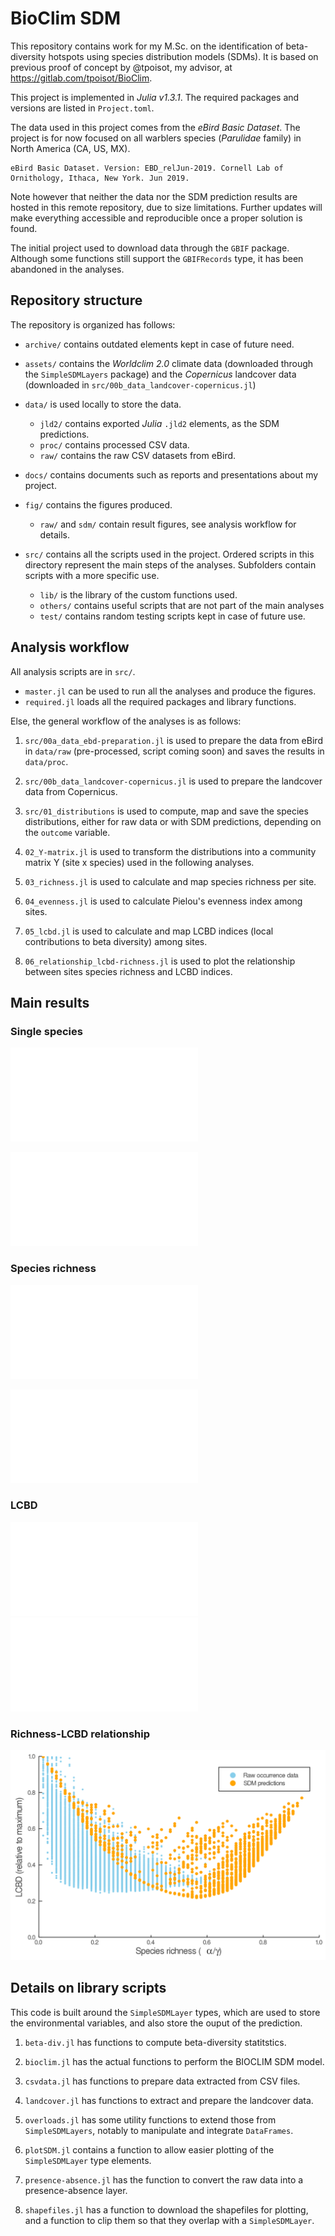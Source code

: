# BioClim SDM

This repository contains work for my M.Sc.
on the identification of beta-diversity hotspots using species distribution models (SDMs).
It is based on previous proof of concept by @tpoisot, my advisor, at
<https://gitlab.com/tpoisot/BioClim>.

This project is implemented in *Julia v1.3.1*. The required packages and versions are
listed in `Project.toml`.

The data used in this project comes from the *eBird Basic Dataset*. The project is for now
focused on all warblers species (*Parulidae* family) in North America (CA, US, MX).

    eBird Basic Dataset. Version: EBD_relJun-2019. Cornell Lab of Ornithology, Ithaca, New York. Jun 2019.

Note however that neither the data nor the SDM prediction results are hosted in this
remote repository, due to size limitations.
Further updates will make everything accessible and reproducible once a proper solution is
found.

The initial project used to download data through the `GBIF` package.
Although some functions still support the `GBIFRecords` type, it has been abandoned in the analyses.

## Repository structure

The repository is organized has follows:

- `archive/` contains outdated elements kept in case of future need.

- `assets/` contains the *Worldclim 2.0* climate data (downloaded through the `SimpleSDMLayers` package) and the
  *Copernicus* landcover data (downloaded in `src/00b_data_landcover-copernicus.jl`)

- `data/` is used locally to store the data.
  - `jld2/` contains exported *Julia* `.jld2` elements, as the SDM predictions.
  - `proc/` contains processed CSV data.
  - `raw/` contains the raw CSV datasets from eBird.

- `docs/` contains documents such as reports and presentations about my project.

- `fig/` contains the figures produced.
  - `raw/` and `sdm/` contain result figures, see analysis workflow for details.

- `src/` contains all the scripts used in the project.
  Ordered scripts in this directory represent the main steps of the analyses.
  Subfolders contain scripts with a more specific use.
  - `lib/` is the library of the custom functions used.
  - `others/` contains useful scripts that are not part of the main analyses
  - `test/` contains random testing scripts kept in case of future use.

## Analysis workflow

All analysis scripts are in `src/`.

- `master.jl` can be used to run all the analyses and produce the figures.
- `required.jl` loads all the required packages and library functions.

Else, the general workflow of the analyses is as follows:

1. `src/00a_data_ebd-preparation.jl` is used to prepare the data from eBird in `data/raw` (pre-processed, script coming soon) and saves
   the results in `data/proc`.

2. `src/00b_data_landcover-copernicus.jl` is used to prepare the landcover data from Copernicus.

3. `src/01_distributions` is used to compute, map and save the species distributions, either for raw data or with
   SDM predictions, depending on the `outcome` variable.

4. `02_Y-matrix.jl` is used to transform the distributions into a community matrix Y (site x species) used in
   the following analyses.

5. `03_richness.jl` is used to calculate and map species richness per site.

6. `04_evenness.jl` is used to calculate Pielou's evenness index among sites.

7. `05_lcbd.jl` is used to calculate and map LCBD indices (local contributions to beta diversity) among
   sites.

8. `06_relationship_lcbd-richness.jl` is used to plot the relationship between sites species richness and LCBD indices.

## Main results

### Single species

![Single species - Raw][raw_single-sp]

![Single species - SDM][sdm_single-sp]

[raw_single-sp]: fig/raw/01_raw_sp-Setophaga_petechia.pdf

[sdm_single-sp]: fig/sdm/01_sdm_sp-Setophaga_petechia.pdf

### Species richness

![Species richness - Raw][raw_richness]

![Species richness - SDM][sdm_richness]

[raw_richness]: fig/raw/03_raw_richness.pdf

[sdm_richness]: fig/sdm/03_sdm_richness.pdf

### LCBD

![LCBD - Raw][raw_lcbd] ![LCBD - SDM][sdm_lcbd]

[raw_lcbd]: fig/raw/05_raw_lcbd-transf.pdf

[sdm_lcbd]: fig/sdm/05_sdm_lcbd.pdf

### Richness-LCBD relationship

![Relationship][relationship]

[relationship]: fig/06_relationship_lcbd-richness-transf.png

## Details on library scripts

This code is built around the `SimpleSDMLayer` types, which are used to store the environmental
variables, and also store the ouput of the prediction.

1. `beta-div.jl` has functions to compute beta-diversity statitstics.

2. `bioclim.jl` has the actual functions to perform the BIOCLIM SDM model.

3. `csvdata.jl` has functions to prepare data extracted from CSV files.

4. `landcover.jl` has functions to extract and prepare the landcover data.

5. `overloads.jl` has some utility functions to extend those from `SimpleSDMLayers`, notably to manipulate and integrate `DataFrames`.

6. `plotSDM.jl` contains a function to allow easier plotting of the `SimpleSDMLayer` type elements.

7. `presence-absence.jl` has the function to convert the raw data into a presence-absence layer.

8. `shapefiles.jl` has a function to download the shapefiles for plotting, and a function to clip them so
   that they overlap with a `SimpleSDMLayer`.
